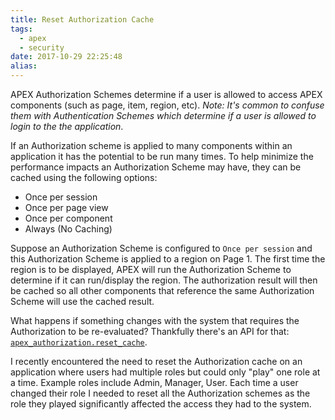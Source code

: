 ```yaml
---
title: Reset Authorization Cache
tags:
  - apex
  - security
date: 2017-10-29 22:25:48
alias:
---
```



APEX Authorization Schemes determine if a user is allowed to access APEX components (such as page, item, region, etc). _Note: It's common to confuse them with Authentication Schemes which determine if a user is allowed to login to the the application_.

If an Authorization scheme is applied to many components within an application it has the potential to be run many times. To help minimize the performance impacts an Authorization Scheme may have, they can be cached using the following options:

- Once per session
- Once per page view
- Once per component
- Always (No Caching)

Suppose an Authorization Scheme is configured to `Once per session` and this Authorization Scheme is applied to a region on Page 1. The first time the region is to be displayed, APEX will run the Authorization Scheme to determine if it can run/display the region. The authorization result will then be cached so all other components that reference the same Authorization Scheme will use the cached result.

What happens if something changes with the system that requires the Authorization to be re-evaluated? Thankfully there's an API for that: [`apex_authorization.reset_cache`](https://docs.oracle.com/database/apex-5.1/doc.51/e64915/RESET_CACHE-Procedure.htm#AEAPI29604).

I recently encountered the need to reset the Authorization cache on an application where users had multiple roles but could only "play" one role at a time. Example roles include Admin, Manager, User. Each time a user changed their role I needed to reset all the Authorization schemes as the role they played significantly affected the access they had to the system.
